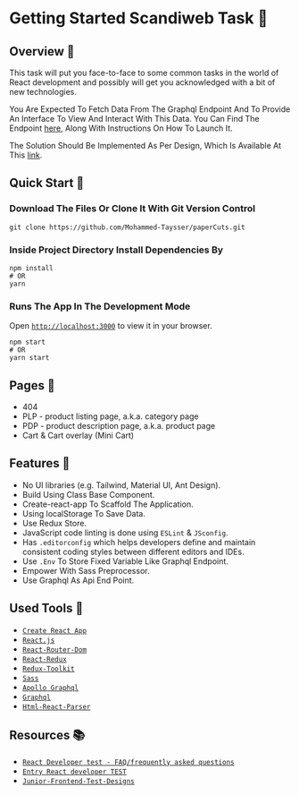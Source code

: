 # Getting Started Scandiweb Task 🌠

## Overview 👀

This task will put you face-to-face to some common tasks in the world of React development and possibly will get you acknowledged with a bit of new technologies.

You Are Expected To Fetch Data From The Graphql Endpoint And To Provide An Interface To View And Interact With This Data. You Can Find The Endpoint [here](https://github.com/scandiweb/junior-react-endpoint), Along With Instructions On How To Launch It.

The Solution Should Be Implemented As Per Design, Which Is Available At This [link](https://www.figma.com/file/MSyCAqVy1UgNap0pvqH6H3/Junior-Frontend-Test-Designs-(Public)?node-id=150%3A1168).

## Quick Start 🚀

### Download The Files Or Clone It With Git Version Control

```shell
git clone https://github.com/Mohammed-Taysser/paperCuts.git
```

### Inside Project Directory Install Dependencies By

```shell
npm install
# OR
yarn
```

### Runs The App In The Development Mode

Open [`http://localhost:3000`](http://localhost:3000) to view it in your browser.

```shell
npm start
# OR
yarn start
```

## Pages 📃

- 404
- PLP - product listing page, a.k.a. category page
- PDP - product description page, a.k.a. product page
- Cart & Cart overlay (Mini Cart)

## Features 💬

- No UI libraries (e.g. Tailwind, Material UI, Ant Design).
- Build Using Class Base Component.
- Create-react-app To Scaffold The Application.
- Using localStorage To Save Data.
- Use Redux Store.
- JavaScript code linting is done using `ESLint` & `JSconfig`.
- Has `.editorconfig` which helps developers define and maintain consistent coding styles between different editors and IDEs.
- Use `.Env` To Store Fixed Variable Like Graphql Endpoint.
- Empower With Sass Preprocessor.
- Use Graphql As Api End Point.

## Used Tools 🧰

- [`Create React App`](https://github.com/facebook/create-react-app)
- [`React.js`](https://reactjs.org/)
- [`React-Router-Dom`](https://reactrouter.com/docs/en/v6/getting-started/tutorial)
- [`React-Redux`](https://react-redux.js.org/)
- [`Redux-Toolkit`](https://redux-toolkit.js.org/)
- [`Sass`](https://sass-lang.com/)
- [`Apollo Graphql`](https://www.apollographql.com/docs/)
- [`Graphql`](https://graphql.org/)
- [`Html-React-Parser`](https://www.npmjs.com/package/html-react-parser)

## Resources 📚

- [`React Developer test - FAQ/frequently asked questions`](https://www.notion.so/00e72f0844a344dda28e19855d2fc34a?v=6f8d862cadc142cd9cb459fe721699ba)
- [`Entry React developer TEST`](https://www.notion.so/Entry-React-developer-TEST-39f601f8aa3f48ac88c4a8fefda304c1)
- [`Junior-Frontend-Test-Designs`](https://www.figma.com/file/MSyCAqVy1UgNap0pvqH6H3/Junior-Frontend-Test-Designs-(Public)?node-id=150%3A1168)
